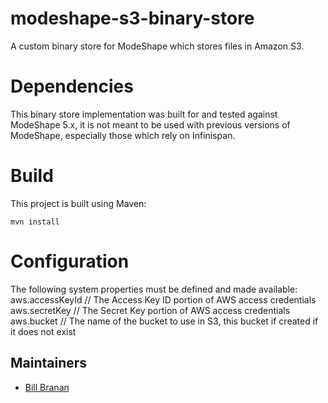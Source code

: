 modeshape-s3-binary-store
=========================

A custom binary store for ModeShape which stores files in Amazon S3.

# Dependencies
This binary store implementation was built for and tested against ModeShape 5.x, it is not meant to be used
with previous versions of ModeShape, especially those which rely on Infinispan.

# Build
This project is built using Maven:
```
mvn install
```

# Configuration
The following system properties must be defined and made available:
aws.accessKeyId  // The Access Key ID portion of AWS access credentials
aws.secretKey    // The Secret Key portion of AWS access credentials
aws.bucket       // The name of the bucket to use in S3, this bucket if created if it does not exist

## Maintainers

* [Bill Branan](https://github.com/bbranan)
